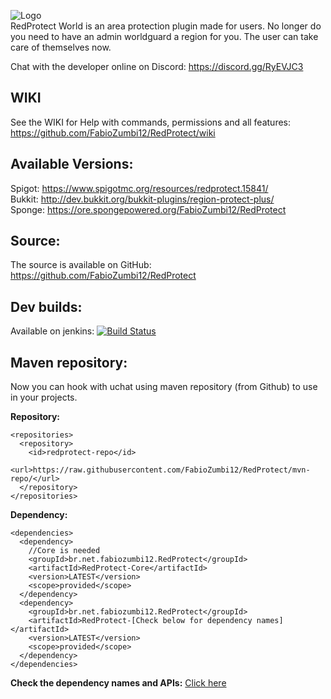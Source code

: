 ![Logo](https://media-elerium.cursecdn.com/attachments/123/815/red-protect-plus1.png)  
RedProtect World is an area protection plugin made for users. No longer do you need to have an admin worldguard a region for you. The user can take care of themselves now.

Chat with the developer online on Discord: https://discord.gg/RyEVJC3

## WIKI
See the WIKI for Help with commands, permissions and all features: https://github.com/FabioZumbi12/RedProtect/wiki

## Available Versions:
Spigot: https://www.spigotmc.org/resources/redprotect.15841/  
Bukkit: http://dev.bukkit.org/bukkit-plugins/region-protect-plus/  
Sponge: https://ore.spongepowered.org/FabioZumbi12/RedProtect

## Source:
The source is available on GitHub: https://github.com/FabioZumbi12/RedProtect

## Dev builds: 
Available on jenkins: [![Build Status](https://host.areaz12server.net.br:8080/buildStatus/icon?job=RedProtect)](https://host.areaz12server.net.br:8080/job/RedProtect/)

## Maven repository:
Now you can hook with uchat using maven repository (from Github) to use in your projects.

**Repository:**  
```
<repositories>  
  <repository>  
    <id>redprotect-repo</id>  
    <url>https://raw.githubusercontent.com/FabioZumbi12/RedProtect/mvn-repo/</url>  
  </repository>  
</repositories>  
```

**Dependency:**  
```
<dependencies>  
  <dependency>  
    //Core is needed
    <groupId>br.net.fabiozumbi12.RedProtect</groupId>  
    <artifactId>RedProtect-Core</artifactId>  
    <version>LATEST</version>  
    <scope>provided</scope>  
  </dependency>  
  <dependency>  
    <groupId>br.net.fabiozumbi12.RedProtect</groupId>  
    <artifactId>RedProtect-[Check below for dependency names]</artifactId>  
    <version>LATEST</version>  
    <scope>provided</scope>  
  </dependency>   
</dependencies>  
```
**Check the dependency names and APIs:** [Click here](https://github.com/FabioZumbi12/RedProtect/tree/mvn-repo/br/net/fabiozumbi12/RedProtect)